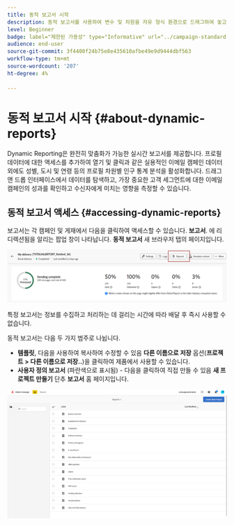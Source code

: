 ```yaml
---
title: 동적 보고서 시작
description: 동적 보고서를 사용하여 변수 및 차원을 자유 형식 환경으로 드래그하여 놓고 캠페인의 성공을 분석합니다.
level: Beginner
badge: label="제한된 가용성" type="Informative" url="../campaign-standard-migration-home.md" tooltip="마이그레이션된 사용자 Campaign Standard으로 제한됨"
audience: end-user
source-git-commit: 3f4400f24b75e8e435610afbe49e9d9444dbf563
workflow-type: tm+mt
source-wordcount: '207'
ht-degree: 4%

---
```


# 동적 보고서 시작 {#about-dynamic-reports}

Dynamic Reporting은 완전히 맞춤화가 가능한 실시간 보고서를 제공합니다. 프로필 데이터에 대한 액세스를 추가하여 열기 및 클릭과 같은 실용적인 이메일 캠페인 데이터 외에도 성별, 도시 및 연령 등의 프로필 차원별 인구 통계 분석을 활성화합니다. 드래그 앤 드롭 인터페이스에서 데이터를 탐색하고, 가장 중요한 고객 세그먼트에 대한 이메일 캠페인의 성과를 확인하고 수신자에게 미치는 영향을 측정할 수 있습니다.

## 동적 보고서 액세스 {#accessing-dynamic-reports}

보고서는 각 캠페인 및 게재에서 다음을 클릭하여 액세스할 수 있습니다. **보고서**. 에 리디렉션됨을 알리는 팝업 창이 나타납니다. **동적 보고서** 새 브라우저 탭의 페이지입니다.

![](assets/campaign_reports_access.png)

특정 보고서는 정보를 수집하고 처리하는 데 걸리는 시간에 따라 배달 후 즉시 사용할 수 없습니다.

동적 보고서는 다음 두 가지 범주로 나뉩니다.

* **템플릿**, 다음을 사용하여 복사하여 수정할 수 있음 **다른 이름으로 저장** 옵션(**프로젝트 > 다른 이름으로 저장..**)을 클릭하여 제품에서 사용할 수 있습니다.
* **사용자 정의 보고서** (파란색으로 표시됨) - 다음을 클릭하여 직접 만들 수 있음 **새 프로젝트 만들기** 단추 **보고서** 홈 페이지입니다.

![](assets/dynamic_report_overview.png)
